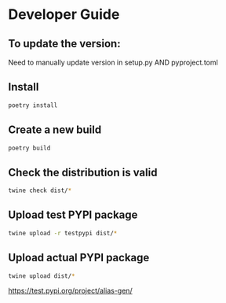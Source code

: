 # Developer Guide

## To update the version:
Need to manually update version in setup.py AND pyproject.toml

## Install
```bash
poetry install
```

## Create a new build
```bash
poetry build
```

## Check the distribution is valid
```bash
twine check dist/*
```

## Upload test PYPI package
```bash
twine upload -r testpypi dist/*
```

## Upload actual PYPI package
```bash
twine upload dist/*
```

https://test.pypi.org/project/alias-gen/
